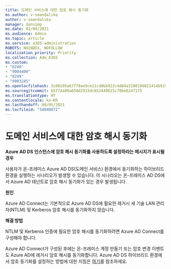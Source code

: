 ```yaml
---
title: 도메인 서비스에 대한 암호 해시 동기화
ms.author: v-smandalika
author: v-smandalika
manager: dansimp
ms.date: 02/09/2021
ms.audience: Admin
ms.topic: article
ms.service: o365-administration
ROBOTS: NOINDEX, NOFOLLOW
localization_priority: Priority
ms.collection: Adm_O365
ms.custom:
- "8248"
- "9004400"
- "8249"
- "9003245"
ms.openlocfilehash: 3c00105a67f70ae9ce11cd8bb922c4d84a320010d021414b9159948f7dc87dbc
ms.sourcegitcommit: b5f7da89a650d2915dc652449623c78be6247175
ms.translationtype: HT
ms.contentlocale: ko-KR
ms.lasthandoff: 08/05/2021
ms.locfileid: "54040872"
---
```

# <a name="password-hash-synchronization-for-domain-service"></a>도메인 서비스에 대한 암호 해시 동기화

**Azure AD DS 인스턴스에 암호 해시 동기화를 사용하도록 설정하라는 메시지가 표시될 경우**

사용자가 온-프레미스 Azure AD DS(도메인 서비스) 환경에서 동기화하는 하이브리드 환경을 실행하는 시나리오가 발생할 수 있습니다. 이 시나리오는 온-프레미스 AD DS에서 Azure AD 테넌트로 암호 해시 동기화가 있는 경우 발생됩니다.

**원인**

Azure AD Connect는 기본적으로 Azure AD DS에 필요한 레거시 새 기술 LAN 관리자(NTLM) 및 Kerberos 암호 해시를 동기화하지 않습니다.

**해결 방법** 

NTLM 및 Kerberos 인증에 필요한 암호 해시를 동기화하려면 Azure AD Connect를 구성해야 합니다.

Azure AD Connect가 구성된 후에는 온-프레미스 계정 만들기 또는 암호 변경 이벤트도 Azure AD에 레거시 암호 해시를 동기화합니다. Azure AD DS 하이브리드 환경에서 암호 동기화를 설정하는 방법에 대한 지침은 [여기](https://docs.microsoft.com/azure/active-directory-domain-services/tutorial-configure-password-hash-sync)를 참조하세요.